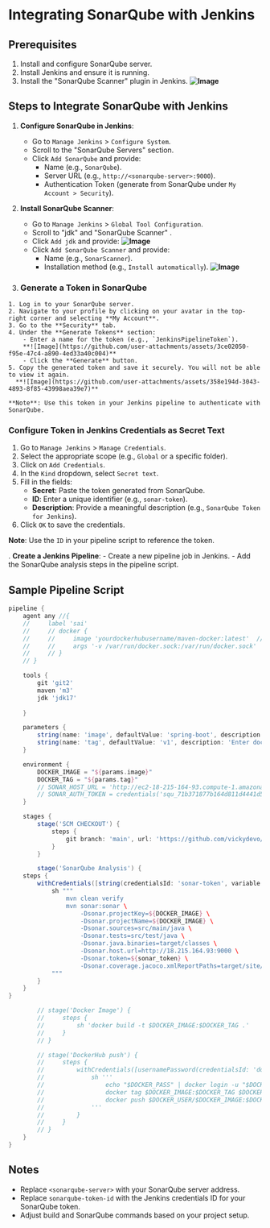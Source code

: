 # Integrating SonarQube with Jenkins

## Prerequisites
1. Install and configure SonarQube server.
2. Install Jenkins and ensure it is running.
3. Install the "SonarQube Scanner" plugin in Jenkins.
  **![Image](https://github.com/user-attachments/assets/5dee8798-4540-47e6-9d54-15595c0fe103)**

## Steps to Integrate SonarQube with Jenkins
1. **Configure SonarQube in Jenkins**:
    - Go to `Manage Jenkins` > `Configure System`.
    - Scroll to the "SonarQube Servers" section.
    - Click `Add SonarQube` and provide:
      - Name (e.g., `SonarQube`).
      - Server URL (e.g., `http://<sonarqube-server>:9000`).
      - Authentication Token (generate from SonarQube under `My Account > Security`).

2. **Install SonarQube Scanner**:
    - Go to `Manage Jenkins` > `Global Tool Configuration`.
    - Scroll to "jdk" and "SonarQube Scanner" .
    - Click `Add jdk` and provide:
      **![Image](https://github.com/user-attachments/assets/46645914-fd48-4710-9644-38d7eda99f97)**
    - Click `Add SonarQube Scanner` and provide:
      - Name (e.g., `SonarScanner`).
      - Installation method (e.g., `Install automatically`).
      **![Image](https://github.com/user-attachments/assets/091da20d-0053-447c-8eb7-1ae5ef08e013)**
  3.  ### Generate a Token in SonarQube
    1. Log in to your SonarQube server.
    2. Navigate to your profile by clicking on your avatar in the top-right corner and selecting **My Account**.
    3. Go to the **Security** tab.
    4. Under the **Generate Tokens** section:
        - Enter a name for the token (e.g., `JenkinsPipelineToken`).
        **![Image](https://github.com/user-attachments/assets/3ce02050-f95e-47c4-a890-4ed33a40c004)**
        - Click the **Generate** button.
    5. Copy the generated token and save it securely. You will not be able to view it again.
      **![Image](https://github.com/user-attachments/assets/358e194d-3043-4893-8f85-43998aea39e7)**

    **Note**: Use this token in your Jenkins pipeline to authenticate with SonarQube.
### Configure Token in Jenkins Credentials as Secret Text
1. Go to `Manage Jenkins` > `Manage Credentials`.
2. Select the appropriate scope (e.g., `Global` or a specific folder).
3. Click on `Add Credentials`.
4. In the `Kind` dropdown, select `Secret text`.
5. Fill in the fields:
    - **Secret**: Paste the token generated from SonarQube.
    - **ID**: Enter a unique identifier (e.g., `sonar-token`).
    - **Description**: Provide a meaningful description (e.g., `SonarQube Token for Jenkins`).
6. Click `OK` to save the credentials.

**Note**: Use the `ID` in your pipeline script to reference the token.

. **Create a Jenkins Pipeline**:
    - Create a new pipeline job in Jenkins.
    - Add the SonarQube analysis steps in the pipeline script.

## Sample Pipeline Script
```groovy
pipeline {
    agent any //{
    //     label 'sai'
    //     // docker {
    //     //     image 'yourdockerhubusername/maven-docker:latest'  // Replace with actual image
    //     //     args '-v /var/run/docker.sock:/var/run/docker.sock'
    //     // }
    // }

    tools {
        git 'git2'
        maven 'm3'
        jdk 'jdk17'
        
    }

    parameters {
        string(name: 'image', defaultValue: 'spring-boot', description: 'Enter docker image name')
        string(name: 'tag', defaultValue: 'v1', description: 'Enter docker image TAG')
    }

    environment {
        DOCKER_IMAGE = "${params.image}"
        DOCKER_TAG = "${params.tag}"
        // SONAR_HOST_URL = 'http://ec2-18-215-164-93.compute-1.amazonaws.com:9000'
        // SONAR_AUTH_TOKEN = credentials('squ_71b371877b164d811d4441d58b34a507d806a31a')
    }

    stages {
        stage('SCM CHECKOUT') {
            steps {
                git branch: 'main', url: 'https://github.com/vickydevo/springboot-hello.git'
            }
        }

        stage('SonarQube Analysis') {
    steps {
        withCredentials([string(credentialsId: 'sonar-token', variable: 'sonar_token')]) {
            sh """
                mvn clean verify
                mvn sonar:sonar \
                    -Dsonar.projectKey=${DOCKER_IMAGE} \
                    -Dsonar.projectName=${DOCKER_IMAGE} \
                    -Dsonar.sources=src/main/java \
                    -Dsonar.tests=src/test/java \
                    -Dsonar.java.binaries=target/classes \
                    -Dsonar.host.url=http://18.215.164.93:9000 \
                    -Dsonar.token=${sonar_token} \
                    -Dsonar.coverage.jacoco.xmlReportPaths=target/site/jacoco/jacoco.xml
            """
        }
    }
}

        // stage('Docker Image') {
        //     steps {
        //         sh 'docker build -t $DOCKER_IMAGE:$DOCKER_TAG .'
        //     }
        // }

        // stage('DockerHub push') {
        //     steps {
        //         withCredentials([usernamePassword(credentialsId: 'docker_cred', usernameVariable: 'DOCKER_USER', passwordVariable: 'DOCKER_PASS')]) {
        //             sh '''
        //                 echo "$DOCKER_PASS" | docker login -u "$DOCKER_USER" --password-stdin
        //                 docker tag $DOCKER_IMAGE:$DOCKER_TAG $DOCKER_USER/$DOCKER_IMAGE:$DOCKER_TAG
        //                 docker push $DOCKER_USER/$DOCKER_IMAGE:$DOCKER_TAG
        //             '''
        //         }
        //     }
        // }
    }
}

```

## Notes
- Replace `<sonarqube-server>` with your SonarQube server address.
- Replace `sonarqube-token-id` with the Jenkins credentials ID for your SonarQube token.
- Adjust build and SonarQube commands based on your project setup.
